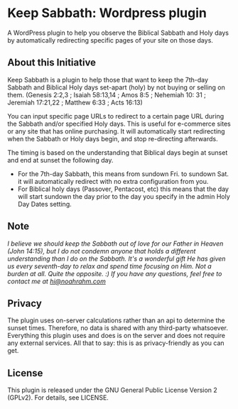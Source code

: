 # Keep Sabbath: Wordpress plugin

A WordPress plugin to help you observe the Biblical Sabbath and Holy days by automatically redirecting specific pages of your site on those days.


## About this Initiative

Keep Sabbath is a plugin to help those that want to keep the 7th-day Sabbath and Biblical Holy days set-apart (holy) by not buying or selling on them. (Genesis 2:2,3 ; Isaiah 58:13,14 ; Amos 8:5 ; Nehemiah 10: 31 ; Jeremiah 17:21,22 ; Matthew 6:33 ; Acts 16:13)

You can input specific page URLs to redirect to a certain page URL during the Sabbath and/or specified Holy days. This is useful for e-commerce sites or any site that has online purchasing. It will automatically start redirecting when the Sabbath or Holy days begin, and stop re-directing afterwards.

The timing is based on the understanding that Biblical days begin at sunset and end at sunset the following day.

* For the 7th-day Sabbath, this means from sundown Fri. to sundown Sat. it will automatically redirect with no extra configuration from you. 
* For Biblical holy days (Passover, Pentacost, etc) this means that the day will start sundown the day prior to the day you specify in the admin Holy Day Dates setting.


## Note

*I believe we should keep the Sabbath out of love for our Father in Heaven (John 14:15), but I do not condemn anyone that holds a different understanding than I do on the Sabbath. It's a wonderful gift He has given us every seventh-day to relax and spend time focusing on Him. Not a burden at all. Quite the opposite. :) If you have any questions, feel free to contact me at hi@noahrahm.com*


## Privacy

The plugin uses on-server calculations rather than an api to determine the sunset times. Therefore, no data is shared with any third-party whatsoever. Everything this plugin uses and does is on the server and does not require any external services. All that to say: this is as privacy-friendly as you can get.


## License

This plugin is released under the GNU General Public License Version 2 (GPLv2). For details, see LICENSE.
